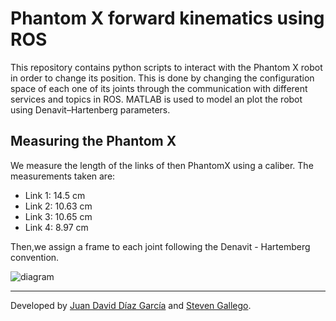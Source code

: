 # Phantom X forward kinematics using ROS

This repository contains python scripts to interact with the Phantom X robot in order to change its position. This is done by changing the configuration space of each one of its joints through the communication with different services and topics in ROS. MATLAB is used to model an plot the robot using  Denavit–Hartenberg parameters.

## Measuring the Phantom X

We measure the length of the links of then PhantomX using a caliber. The measurements taken are:

* Link 1: 14.5 cm
* Link 2: 10.63 cm
* Link 3: 10.65 cm
* Link 4: 8.97 cm

Then,we assign a frame to each joint following the Denavit - Hartemberg convention.

![diagram]("Images/Phantom_dimensions.png")


___

Developed by
[Juan David Díaz García](https://github.com/D4vidDG) and [Steven Gallego](https://github.com/jhairssteven).
